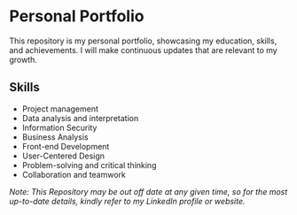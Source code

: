 # Personal Portfolio

This repository is my personal portfolio, showcasing my education, skills, and achievements. I will make continuous updates that are relevant to my growth.

## Skills

- Project management
- Data analysis and interpretation
- Information Security
- Business Analysis
- Front-end Development
- User-Centered Design
- Problem-solving and critical thinking
- Collaboration and teamwork


*Note: This Repository may be out off date at any given time, so for the most up-to-date details, kindly refer to my LinkedIn profile or website.*

